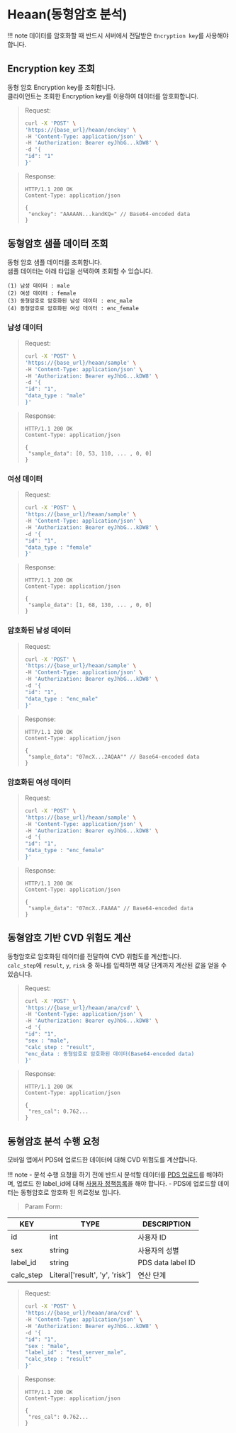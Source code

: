 # Heaan(동형암호 분석)

!!! note
    데이터를 암호화할 때 반드시 서버에서 전달받은 `Encryption key`를 사용해야합니다.

## Encryption key 조회

동형 암호 Encryption key를 조회합니다.  
클라이언트는 조회한 Encryption key를 이용하여 데이터를 암호화합니다.

> Request:
>
> ```bash
> curl -X 'POST' \
> 'https://{base_url}/heaan/enckey' \
> -H 'Content-Type: application/json' \
> -H 'Authorization: Bearer eyJhbG...kDW8' \
> -d '{
> "id": "1"
> }'
> ```

> Response:
>
> ```http
> HTTP/1.1 200 OK
> Content-Type: application/json
>
> {
>  "enckey": "AAAAAN...kandKQ=" // Base64-encoded data
> }
>
> ```

## 동형암호 샘플 데이터 조회

동형 암호 샘플 데이터를 조회합니다.  
샘플 데이터는 아래 타입을 선택하여 조회할 수 있습니다.

    (1) 남성 데이터 : male
    (2) 여성 데이터 : female
    (3) 동형암호로 암호화된 남성 데이터 : enc_male
    (4) 동형암호로 암호화된 여성 데이터 : enc_female

### 남성 데이터

> Request:
>
> ```bash
> curl -X 'POST' \
> 'https://{base_url}/heaan/sample' \
> -H 'Content-Type: application/json' \
> -H 'Authorization: Bearer eyJhbG...kDW8' \
> -d '{
> "id": "1",
> "data_type : "male"
> }'
> ```

> Response:
>
> ```http
> HTTP/1.1 200 OK
> Content-Type: application/json
>
> {
>  "sample_data": [0, 53, 110, ... , 0, 0]
> }
>
> ```

### 여성 데이터

> Request:
>
> ```bash
> curl -X 'POST' \
> 'https://{base_url}/heaan/sample' \
> -H 'Content-Type: application/json' \
> -H 'Authorization: Bearer eyJhbG...kDW8' \
> -d '{
> "id": "1",
> "data_type : "female"
> }'
> ```

> Response:
>
> ```http
> HTTP/1.1 200 OK
> Content-Type: application/json
>
> {
>  "sample_data": [1, 68, 130, ... , 0, 0]
> }
>
> ```

### 암호화된 남성 데이터

> Request:
>
> ```bash
> curl -X 'POST' \
> 'https://{base_url}/heaan/sample' \
> -H 'Content-Type: application/json' \
> -H 'Authorization: Bearer eyJhbG...kDW8' \
> -d '{
> "id": "1",
> "data_type : "enc_male"
> }'
> ```

> Response:
>
> ```http
> HTTP/1.1 200 OK
> Content-Type: application/json
>
> {
>  "sample_data": "07mcX...2AQAA"" // Base64-encoded data
> }
>
> ```

### 암호화된 여성 데이터

> Request:
>
> ```bash
> curl -X 'POST' \
> 'https://{base_url}/heaan/sample' \
> -H 'Content-Type: application/json' \
> -H 'Authorization: Bearer eyJhbG...kDW8' \
> -d '{
> "id": "1",
> "data_type : "enc_female"
> }'
> ```

> Response:
>
> ```http
> HTTP/1.1 200 OK
> Content-Type: application/json
>
> {
>  "sample_data": "07mcX..FAAAA" // Base64-encoded data
> }
>
> ```

## 동형암호 기반 CVD 위험도 계산

동형암호로 암호화된 데이터를 전달하여 CVD 위험도를 계산합니다.  
`calc_step`에 `result`, `y`, `risk` 중 하나를 입력하면 해당 단계까지 계산된 값을 얻을 수 있습니다.

> Request:
>
> ```bash
> curl -X 'POST' \
> 'https://{base_url}/heaan/ana/cvd' \
> -H 'Content-Type: application/json' \
> -H 'Authorization: Bearer eyJhbG...kDW8' \
> -d '{
> "id": "1",
> "sex : "male",
> "calc_step : "result",
> "enc_data : 동형암호로 암호화된 데이터(Base64-encoded data)
> }'
> ```

> Response:
>
> ```http
> HTTP/1.1 200 OK
> Content-Type: application/json
>
> {
>  "res_cal": 0.762...
> }
>
> ```


## 동형암호 분석 수행 요청

모바일 앱에서 PDS에 업로드한 데이터에 대해 CVD 위험도를 계산합니다.  

!!! note
    - 분석 수행 요청을 하기 전에 반드시 분석할 데이터를 [PDS 업로드](./parameta/parameta_pds.md/#data-upload)를 해야하며, 업로드 한 label_id에 대해 [사용자 정책등록](./parameta/parameta_pds.md/#add-policy)을 해야 합니다.
    - PDS에 업로드할 데이터는 동형암호로 암호화 된 의료정보 입니다.

> Param Form:

| KEY       | TYPE   | DESCRIPTION          |
| --------- | ------ | -------------------- |
| id     | int | 사용자 ID |
| sex | string    | 사용자의 성별     |
| label_id | string | PDS data label ID |
| calc_step | Literal['result', 'y', 'risk']| 연산 단계 |



> Request:
>
> ```bash
> curl -X 'POST' \
> 'https://{base_url}/heaan/ana/cvd' \
> -H 'Content-Type: application/json' \
> -H 'Authorization: Bearer eyJhbG...kDW8' \
> -d '{
> "id": "1",
> "sex : "male",
> "label_id" : "test_server_male",
> "calc_step : "result"
> }'
> ```

> Response:
>
> ```http
> HTTP/1.1 200 OK
> Content-Type: application/json
>
> {
>  "res_cal": 0.762...
> }
>
> ```


<br />
